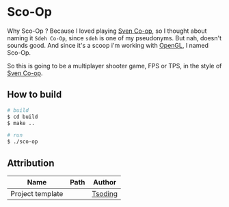 # Sco-Op

Why Sco-Op ? Because I loved playing [Sven Co-op](https://store.steampowered.com/app/225840/Sven_Coop/), so I thought about naming it `Sdeh Co-Op`, since `sdeh` is one of my pseudonyms. But nah, doesn't sounds good. And since it's a scoop i'm working with [OpenGL](https://www.opengl.org), I named Sco-Op.  

So this is going to be a multiplayer shooter game, FPS or TPS, in the style of [Sven Co-op](https://store.steampowered.com/app/225840/Sven_Coop/).

## How to build

```sh
# build
$ cd build
$ make ..

# run
$ ./sco-op
```

## Attribution

|       Name       | Path |             Author             |
|------------------|------|--------------------------------|
| Project template |      | [Tsoding](https://tsoding.org) |